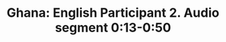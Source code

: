 ---
layout: manifest
title: 'Ghana: English Participant 2. Audio segment 0:13-0:50'
manifest_name: ghana-participant-2

---